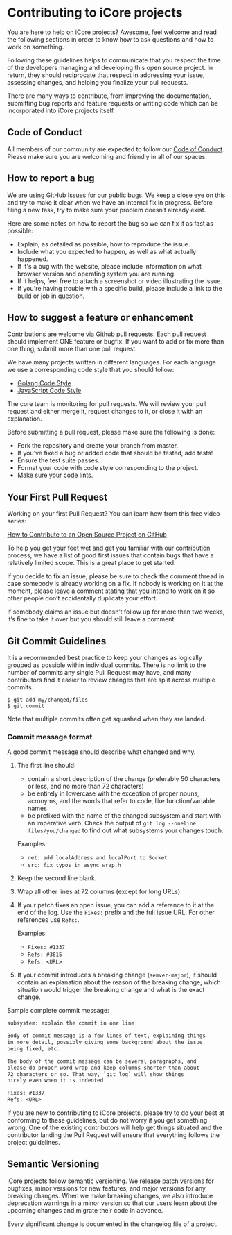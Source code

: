 # Contributing to iCore projects

You are here to help on iCore projects? Awesome, feel welcome and read the following sections in order to know how to ask questions and how to work on something.

Following these guidelines helps to communicate that you respect the time of the developers managing and developing this open source project. In return, they should reciprocate that respect in addressing your issue, assessing changes, and helping you finalize your pull requests.

There are many ways to contribute, from improving the documentation, submitting bug reports and feature requests or writing code which can be incorporated into iCore projects itself.

## Code of Conduct

All members of our community are expected to follow our [Code of Conduct][conduct]. Please make sure you are welcoming and friendly in all of our spaces.

## How to report a bug

We are using GitHub Issues for our public bugs. We keep a close eye on this and try to make it clear when we have an internal fix in progress. Before filing a new task, try to make sure your problem doesn’t already exist.

Here are some notes on how to report the bug so we can fix it as fast as possible:

* Explain, as detailed as possible, how to reproduce the issue.
* Include what you expected to happen, as well as what actually happened.
* If it's a bug with the website, please include information on what browser version and operating system you are running.
* If it helps, feel free to attach a screenshot or video illustrating the issue.
* If you're having trouble with a specific build, please include a link to the build or job in question.

## How to suggest a feature or enhancement

Contributions are welcome via Github pull requests. Each pull request should implement ONE feature or bugfix.
If you want to add or fix more than one thing, submit more than one pull request.

We have many projects written in different languages. For each language we use a corresponding code style that you should follow:

* [Golang Code Style][golang_code_style]
* [JavaScript Code Style][js_code_style]

The core team is monitoring for pull requests. We will review your pull request and either merge it,
request changes to it, or close it with an explanation.

Before submitting a pull request, please make sure the following is done:

* Fork the repository and create your branch from master.
* If you’ve fixed a bug or added code that should be tested, add tests!
* Ensure the test suite passes.
* Format your code with code style corresponding to the project.
* Make sure your code lints.

## Your First Pull Request

Working on your first Pull Request? You can learn how from this free video series:

[How to Contribute to an Open Source Project on GitHub][contributeguide]

To help you get your feet wet and get you familiar with our contribution process, we have a list of good first issues that contain bugs that have a relatively limited scope. This is a great place to get started.

If you decide to fix an issue, please be sure to check the comment thread in case somebody is already working on a fix. If nobody is working on it at the moment, please leave a comment stating that you intend to work on it so other people don’t accidentally duplicate your effort.

If somebody claims an issue but doesn’t follow up for more than two weeks, it’s fine to take it over but you should still leave a comment.

## Git Commit Guidelines

It is a recommended best practice to keep your changes as logically grouped
as possible within individual commits. There is no limit to the number of
commits any single Pull Request may have, and many contributors find it easier
to review changes that are split across multiple commits.

```text
$ git add my/changed/files
$ git commit
```

Note that multiple commits often get squashed when they are landed.

### Commit message format

A good commit message should describe what changed and why.

1. The first line should:
   - contain a short description of the change (preferably 50 characters or
     less, and no more than 72 characters)
   - be entirely in lowercase with the exception of proper nouns, acronyms, and
   the words that refer to code, like function/variable names
   - be prefixed with the name of the changed subsystem and start with an
   imperative verb. Check the output of `git log --oneline files/you/changed` to
   find out what subsystems your changes touch.

   Examples:
   - `net: add localAddress and localPort to Socket`
   - `src: fix typos in async_wrap.h`


2. Keep the second line blank.
3. Wrap all other lines at 72 columns (except for long URLs).

4. If your patch fixes an open issue, you can add a reference to it at the end
of the log. Use the `Fixes:` prefix and the full issue URL. For other references
use `Refs:`.

   Examples:
   - `Fixes: #1337`
   - `Refs: #3615`
   - `Refs: <URL>`

5. If your commit introduces a breaking change (`semver-major`), it should
contain an explanation about the reason of the breaking change, which
situation would trigger the breaking change and what is the exact change.

Sample complete commit message:

```txt
subsystem: explain the commit in one line

Body of commit message is a few lines of text, explaining things
in more detail, possibly giving some background about the issue
being fixed, etc.

The body of the commit message can be several paragraphs, and
please do proper word-wrap and keep columns shorter than about
72 characters or so. That way, `git log` will show things
nicely even when it is indented.

Fixes: #1337
Refs: <URL>
```

If you are new to contributing to iCore projects, please try to do your best at
conforming to these guidelines, but do not worry if you get something wrong.
One of the existing contributors will help get things situated and the
contributor landing the Pull Request will ensure that everything follows
the project guidelines.

## Semantic Versioning

iCore projects follow semantic versioning. We release patch versions for bugfixes, minor versions for new features, and major versions for any breaking changes. When we make breaking changes, we also introduce deprecation warnings in a minor version so that our users learn about the upcoming changes and migrate their code in advance.

Every significant change is documented in the changelog file of a project.

[conduct]: CODE_OF_CONDUCT.md
[contributeguide]: https://opensource.guide/how-to-contribute
[golang_code_style]: CODE_STYLE/golang.md
[js_code_style]: CODE_STYLE/js.md
